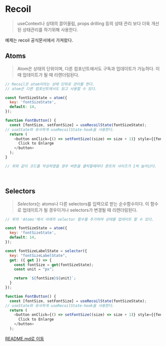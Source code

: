 # Recoil

> useContext나 상태의 끌어올림, props drilling 등의 상태 관리 보다 더욱 개선된 상태관리를 하기위해 사용한다.

예제는 recoil 공식문서에서 가져왔다.

## Atoms
> Atom은 상태의 단위이며, 다른 컴포넌트에서도 구독과 업데이트가 가능하다. 이때 업데이트가 될 때 리렌더링된다.
```js
// Recoil은 atom이라는 상태 단위로 관리를 한다.
// atom은 다른 컴포넌트에서도 읽고 사용할 수 있다.

const fontSizeState = atom({
  key: 'fontSizeState',
  default: 14,
});

function FontButton() {
  const [fontSize, setFontSize] = useRecoilState(fontSizeState);
// useState와 유사하게 useRecoilState-hook을 사용한다.
  return (
    <button onClick={() => setFontSize((size) => size + 1)} style={{fontSize}}>
      Click to Enlarge
    </button>
  );
}

// 위와 같이 코드를 작성하였을 경우 버튼을 클릭할때마다 폰트의 사이즈가 1씩 늘어난다.
```

<br>

## Selectors
> *Selectors*는 atoms나 다른 selectors를 입력으로 받는 순수함수이다. 이 함수로 업데이트가 될 경우이거나 selectors가 변경될 때 리렌더링된다.
```js
// 위의 'Atoms'에서 아래의 selector 함수를 추가하여 상태를 업데이트 할 수 있다.

const fontSizeState = atom({
  key: 'fontSizeState',
  default: 14,
});

const fontSizeLabelState = selector({
  key: "fontSizeLabelState",
  get: ({ get }) => {
    const fontSize = get(fontSizeState);
    const unit = "px";

    return `${fontSize}${unit}`;
  }
});

function FontButton() {
  const [fontSize, setFontSize] = useRecoilState(fontSizeState);
// useState와 유사하게 useRecoilState-hook을 사용한다.
  return (
    <button onClick={() => setFontSize((size) => size + 1)} style={{fontSize}}>
      Click to Enlarge
    </button>
  );
```

[README.md로 이동]()
